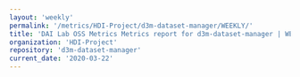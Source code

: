 ```yaml
---
layout: 'weekly'
permalink: '/metrics/HDI-Project/d3m-dataset-manager/WEEKLY/'
title: 'DAI Lab OSS Metrics Metrics report for d3m-dataset-manager | WEEKLY-REPORT-2020-03-22'
organization: 'HDI-Project'
repository: 'd3m-dataset-manager'
current_date: '2020-03-22'
---
```

